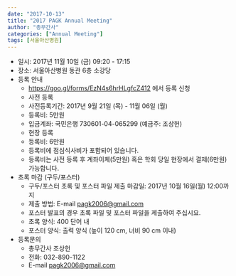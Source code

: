 ```yaml
---
date: "2017-10-13"
title: "2017 PAGK Annual Meeting"
author: "총무간사"
categories: ["Annual Meeting"]
tags: [서울아산병원]
---
```


- 일시: 2017년 11월 10일 (금) 09:20 - 17:15
- 장소: 서울아산병원 동관 6층 소강당
- 등록 안내
    - https://goo.gl/forms/EzN4s6hrHLgfcZ412 에서 등록 신청
    - 사전 등록
    - 사전등록기간: 2017년 9월 21일 (목) - 11월 06일 (월)
    - 등록비: 5만원
    - 입금계좌: 국민은행 730601-04-065299 (예금주: 조상헌)
    - 현장 등록
    - 등록비: 6만원
    - 등록비에 점심식사비가 포함되어 있습니다.
    - 등록비는 사전 등록 후 계좌이체(5만원) 혹은 학회 당일 현장에서 결제(6만원) 가능합니다.
- 초록 마감 (구두/포스터)
    - 구두/포스터 초록 및 포스터 파일 제출 마감일: 2017년 10월 16일(월) 12:00까지
    - 제출 방법: E-mail pagk2006@gmail.com
    - 포스터 발표의 경우 초록 파일 및 포스터 파일을 제출하여 주십시요.
    - 초록 양식: 400 단어 내
    - 포스터 양식: 출력 양식 (높이 120 cm, 너비 90 cm 이내)
- 등록문의
    - 총무간사 조상헌
    - 전화: 032-890-1122
    - E-mail pagk2006@gmail.com
